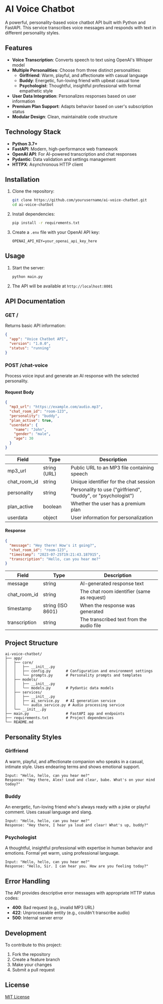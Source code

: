 # AI Voice Chatbot

A powerful, personality-based voice chatbot API built with Python and FastAPI. This service transcribes voice messages and responds with text in different personality styles.

## Features

- **Voice Transcription**: Converts speech to text using OpenAI's Whisper model
- **Multiple Personalities**: Choose from three distinct personalities:
  - **Girlfriend**: Warm, playful, and affectionate with casual language
  - **Buddy**: Energetic, fun-loving friend with upbeat casual tone
  - **Psychologist**: Thoughtful, insightful professional with formal empathetic style
- **User Data Integration**: Personalizes responses based on user information
- **Premium Plan Support**: Adapts behavior based on user's subscription status
- **Modular Design**: Clean, maintainable code structure

## Technology Stack

- **Python 3.7+**
- **FastAPI**: Modern, high-performance web framework
- **OpenAI API**: For AI-powered transcription and chat responses
- **Pydantic**: Data validation and settings management
- **HTTPX**: Asynchronous HTTP client

## Installation

1. Clone the repository:
   ```bash
   git clone https://github.com/yourusername/ai-voice-chatbot.git
   cd ai-voice-chatbot
   ```

2. Install dependencies:
   ```bash
   pip install -r requirements.txt
   ```

3. Create a `.env` file with your OpenAI API key:
   ```
   OPENAI_API_KEY=your_openai_api_key_here
   ```

## Usage

1. Start the server:
   ```bash
   python main.py
   ```

2. The API will be available at `http://localhost:8001`

## API Documentation

### GET /
Returns basic API information:
```json
{
  "app": "Voice Chatbot API",
  "version": "1.0.0",
  "status": "running"
}
```

### POST /chat-voice
Process voice input and generate an AI response with the selected personality.

#### Request Body

```json
{
  "mp3_url": "https://example.com/audio.mp3",
  "chat_room_id": "room-123",
  "personality": "buddy",
  "plan_active": true,
  "userdata": {
    "name": "John",
    "gender": "male",
    "age": 30
  }
}
```

| Field | Type | Description |
|-------|------|-------------|
| mp3_url | string (URL) | Public URL to an MP3 file containing speech |
| chat_room_id | string | Unique identifier for the chat session |
| personality | string | Personality to use ("girlfriend", "buddy", or "psychologist") |
| plan_active | boolean | Whether the user has a premium plan |
| userdata | object | User information for personalization |

#### Response

```json
{
  "message": "Hey there! How's it going?",
  "chat_room_id": "room-123",
  "timestamp": "2023-07-25T19:21:43.187915",
  "transcription": "Hello, can you hear me?"
}
```

| Field | Type | Description |
|-------|------|-------------|
| message | string | AI-generated response text |
| chat_room_id | string | The chat room identifier (same as request) |
| timestamp | string (ISO 8601) | When the response was generated |
| transcription | string | The transcribed text from the audio file |

## Project Structure

```
ai-voice-chatbot/
├── app/
│   ├── core/
│   │   ├── __init__.py
│   │   ├── config.py       # Configuration and environment settings
│   │   └── prompts.py      # Personality prompts and templates
│   ├── models/
│   │   ├── __init__.py
│   │   └── models.py       # Pydantic data models
│   ├── services/
│   │   ├── __init__.py
│   │   ├── ai_service.py   # AI generation service
│   │   └── audio_service.py # Audio processing service
│   └── __init__.py
├── main.py                 # FastAPI app and endpoints
├── requirements.txt        # Project dependencies
└── README.md
```

## Personality Styles

### Girlfriend

A warm, playful, and affectionate companion who speaks in a casual, intimate style. Uses endearing terms and shows emotional support.

```
Input: "Hello, hello, can you hear me?"
Response: "Hey there, Alex! Loud and clear, babe. What's on your mind today?"
```

### Buddy

An energetic, fun-loving friend who's always ready with a joke or playful comment. Uses casual language and slang.

```
Input: "Hello, hello, can you hear me?"
Response: "Hey there, I hear ya loud and clear! What's up, buddy?"
```

### Psychologist

A thoughtful, insightful professional with expertise in human behavior and emotions. Formal yet warm, using professional language.

```
Input: "Hello, hello, can you hear me?"
Response: "Hello, Sir. I can hear you. How are you feeling today?"
```

## Error Handling

The API provides descriptive error messages with appropriate HTTP status codes:

- **400**: Bad request (e.g., invalid MP3 URL)
- **422**: Unprocessable entity (e.g., couldn't transcribe audio)
- **500**: Internal server error

## Development

To contribute to this project:

1. Fork the repository
2. Create a feature branch
3. Make your changes
4. Submit a pull request

## License

[MIT License](LICENSE) 
